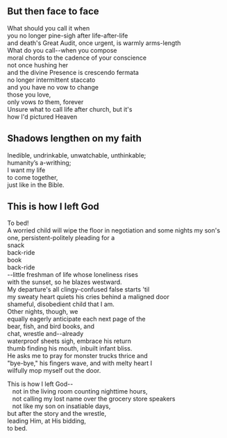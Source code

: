 ## But then face to face
What should you call it when<br>
you no longer pine-sigh after life-after-life<br>
and death's Great Audit, once urgent, is warmly arms-length<br>
What do you call--when you compose<br>
moral chords to the cadence of your conscience<br>
not once hushing her<br>
and the divine Presence is crescendo fermata<br>
no longer intermittent staccato<br>
and you have no vow to change<br>
those you love,<br>
   only vows *to* them, forever<br>
Unsure what to call life after church, but it's<br>
how I'd pictured Heaven
## Shadows lengthen on my faith
Inedible, undrinkable, unwatchable, unthinkable;<br>
humanity’s a-writhing;<br>
I want my life <br>
to come together, <br>
just like in the Bible.<br>

## This is how I left God
To bed!<br>
A worried child will wipe the floor in negotiation and
some nights my son\'s one, persistent-politely pleading for a<br>
snack<br>
back-ride<br>
book<br>
back-ride<br>
--little freshman of life whose loneliness rises<br>
with the sunset, so he blazes westward.<br>
My departure's all clingy-confused false starts 'til<br>
my sweaty heart quiets his cries behind a maligned door<br>
shameful, disobedient child that I am.<br>
Other nights, though, we<br>
equally eagerly anticipate each next page of the<br>
bear, fish, and bird books, and<br>
chat, wrestle and--already<br>
waterproof sheets sigh, embrace his return<br>
thumb finding his mouth, inbuilt infant bliss.<br>
He asks me to pray for monster trucks thrice and<br>
"bye-bye," his fingers wave, and with melty heart I<br>
wilfully mop myself out the door.<br>

This is how I left God--<br>
&nbsp;&nbsp; not in the living room counting nighttime hours,<br>
&nbsp;&nbsp; not calling my lost name over the grocery store speakers<br>
&nbsp;&nbsp; not like my son on insatiable days,<br>
but after the story and the wrestle,<br>
leading Him, at His bidding,<br>
to bed.
